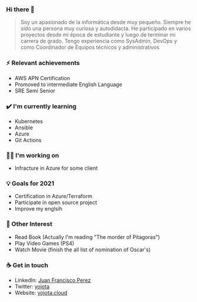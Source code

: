 ### Hi there 👋

> Soy un apasionado de la informática desde muy pequeño. Siempre he sido una persona muy curiosa y autodidacta. He participado en varios proyectos desde mi época de estudiante y luego de terminar mi carrera de grado. Tengo experiencia como SysAdmin, DevOps y como Coordinador de Equipos técnicos y administrativos

### ⚡ Relevant achievements
- AWS APN Certification 
- Promoved to intermediate English Language   
- SRE Semi Senior

### ✔️ I'm currently learning
- Kubernetes
- Ansible
- Azure
- Git Actions

### 👩‍💻 I'm working on
- Infracture in Azure for some client 

### 💡 Goals for 2021
- Certification in Azure/Terraform
- Participate in open source project
- Improve my englsih

### 🌴 Other Interest 
- Read Book (Actually I'm reading "The morder of Pitagoras")
- Play Video Games (PS4)
- Watch Movie (finish the all list of nomination of Oscar's)

### ☕ Get in touch
- LinkedIn: <a href = "https://www.linkedin.com/in/juan-francisco-perez-b0759632/">Juan Francisco Perez</a>
- Twitter: <a href = "https://twitter.com/yojota">yojota</a>
- Website: <a href = "https://yojota.cloud">yojota.cloud</a>
<br>
<br>
